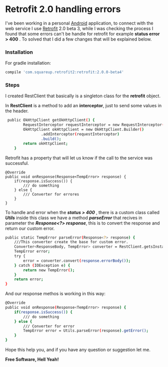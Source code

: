 # Retrofit 2.0 handling errors

I've been working in a personal [Android] application, to connect with the web service I use [Retrofit] 2.0 beta 3, while I was checking the process I found that some errors can't be handle for retrofit for example **status error > 400** . To solved that I did a few changes that will be explained below.

### Installation

For gradle installation:

```sh
compile 'com.squareup.retrofit2:retrofit:2.0.0-beta4'
```

### Steps

I created RestClient that basically is a singleton class for the **retrofit** object.

In **RestClient** is a method to add an **interceptor**, just to send some values in the header.

```sh
 public OkHttpClient getOkHttpClient() {
        RequestInterceptor requestInterceptor = new RequestInterceptor();
        OkHttpClient okHttpClient = new OkHttpClient.Builder()
                .addInterceptor(requestInterceptor)
                .build();
        return okHttpClient;
    }
```

Retrofit has a property that will let us know if the call to the service was successful.

```shsh
@Override
public void onResponse(Response<TempError> response) {
    if(response.isSuccess()) {
        /// do something
    } else {
        /// Converter for errores
    }
}
```

To handle and error when the ***status > 400*** , there is a custom class called ***Utils*** inside this class we have a method ***parseError*** that recives in parameter the ***Response<?> response***, this is to convert the response and return our custom error.

```sh
public static TempError parseError(Response<?> response) {
    ///This converter create the base for custom error.
    Converter<ResponseBody, TempError> converter = RestClient.getsInstance().getRetrofit().responseBodyConverter(TempError.class, new Annotation[0]);
    TempError error;
    try {
        error = converter.convert(response.errorBody());
    } catch (IOException e) {
        return new TempError();
    }
    return error;
}
```

And our response methos is working in this way:

```sh
@Override
public void onResponse(Response<TempError> response) {
    if(response.isSuccess()) {
        /// do something
    } else {
        /// Converter for error
        TempError error = Utils.parseError(response).getError();
    }
}
```

Hope this help you, and if you have any question or suggestion let me.


**Free Software, Hell Yeah!**

   [Retrofit]: <http://square.github.io/retrofit/>
   [Android]: <http://developer.android.com/>

   [PlDb]: <https://github.com/joemccann/dillinger/tree/master/plugins/dropbox/README.md>
   [PlGh]:  <https://github.com/joemccann/dillinger/tree/master/plugins/github/README.md>
   [PlGd]: <https://github.com/joemccann/dillinger/tree/master/plugins/googledrive/README.md>
   [PlOd]: <https://github.com/joemccann/dillinger/tree/master/plugins/onedrive/README.md>



